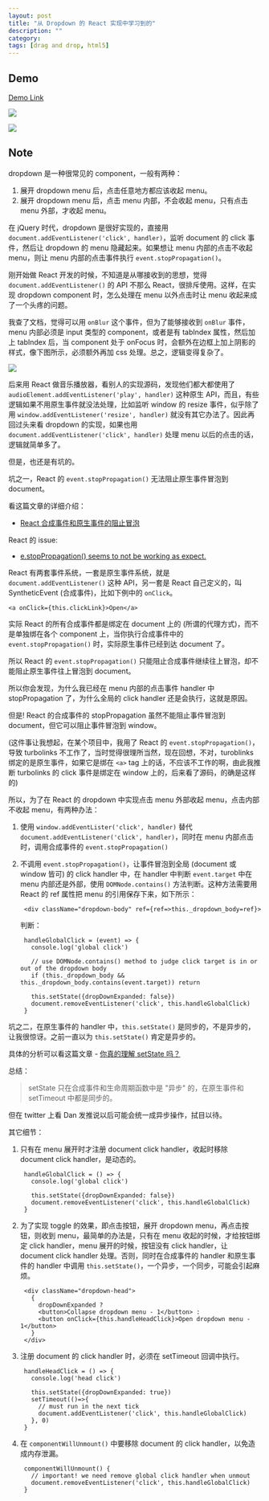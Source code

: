```yaml
---
layout: post
title: "从 Dropdown 的 React 实现中学习到的"
description: ""
category:
tags: [drag and drop, html5]
---
```


## Demo

[Demo Link](https://baurine.github.io/react-dropdown/)

![]({{site.img_url}}/react-dropdown/dropdown.gif)

![]({{site.img_url}}/react-dropdown/dropdown.png)

## Note

dropdown 是一种很常见的 component，一般有两种：

1. 展开 dropdown menu 后，点击任意地方都应该收起 menu。
1. 展开 dropdown menu 后，点击 menu 内部，不会收起 menu，只有点击 menu 外部，才收起 menu。

在 jQuery 时代，dropdown 是很好实现的，直接用 `document.addEventListener('click', handler)`，监听 document 的 click 事件，然后让 dropdown 的 menu 隐藏起来。如果想让 menu 内部的点击不收起 menu，则让 menu 内部的点击事件执行 `event.stopPropagation()`。

刚开始做 React 开发的时候，不知道是从哪接收到的思想，觉得 `document.addEventListener()` 的 API 不那么 React，很排斥使用。这样，在实现 dropdown component 时，怎么处理在 menu 以外点击时让 menu 收起来成了一个头疼的问题。

我查了文档，觉得可以用 `onBlur` 这个事件，但为了能够接收到 `onBlur` 事件，menu 内部必须是 input 类型的 component，或者是有 tabIndex 属性，然后加上 tabIndex 后，当 component 处于 onFocus 时，会额外在边框上加上阴影的样式，像下图所示，必须额外再加 css 处理。总之，逻辑变得复杂了。

![]({{site.img_url}}/react-dropdown/outline.png)

后来用 React 做音乐播放器，看别人的实现源码，发现他们都大都使用了 `audioElement.addEventListener('play', handler)` 这种原生 API，而且，有些逻辑如果不用原生事件就没法处理，比如监听 window 的 resize 事件，似乎除了用 `window.addEventListener('resize', handler)` 就没有其它办法了。因此再回过头来看 dropdown 的实现，如果也用 `document.addEventListener('click', handler)` 处理 menu 以后的点击的话，逻辑就简单多了。

但是，也还是有坑的。

坑之一，React 的 `event.stopPropagation()` 无法阻止原生事件冒泡到 document。

看这篇文章的详细介绍：

- [React 合成事件和原生事件的阻止冒泡](http://echizen.github.io/tech/2017/04-02-Reactjquery-event-system)

React 的 issue:

- [e.stopPropagation() seems to not be working as expect.](https://github.com/facebook/react/issues/4335)

React 有两套事件系统，一套是原生事件系统，就是 `document.addEventListener()` 这种 API，另一套是 React 自己定义的，叫 SyntheticEvent (合成事件)，比如下例中的 `onClick`。

    <a onClick={this.clickLink}>Open</a>

实际 React 的所有合成事件都是绑定在 document 上的 (所谓的代理方式)，而不是单独绑在各个 component 上，当你执行合成事件中的 `event.stopPropagation()` 时，实际原生事件已经到达 document 了。

所以 React 的 `event.stopPropagation()` 只能阻止合成事件继续往上冒泡，却不能阻止原生事件往上冒泡到 document。

所以你会发现，为什么我已经在 menu 内部的点击事件 handler 中 stopPropagation 了，为什么全局的 click handler 还是会执行，这就是原因。

但是! React 的合成事件的 stopPropagation 虽然不能阻止事件冒泡到 document，但它可以阻止事件冒泡到 window。

(这件事让我想起，在某个项目中，我用了 React 的 `event.stopPropagation()`，导致 turbolinks 不工作了，当时觉得很理所当然，现在回想，不对，turoblinks 绑定的是原生事件，如果它是绑在 `<a>` tag 上的话，不应该不工作的啊，由此我推断 turbolinks 的 click 事件是绑定在 window 上的，后来看了源码，的确是这样的)

所以，为了在 React 的 dropdown 中实现点击 menu 外部收起 menu，点击内部不收起 menu，有两种办法：

1. 使用 `window.addEventLister('click', handler)` 替代 `document.addEventListener('click', handler)`，同时在 menu 内部点击时，调用合成事件的 `event.stopPropagation()`
1. 不调用 `event.stopPropagation()`，让事件冒泡到全局 (document 或 window 皆可) 的 click handler 中，在 handler 中判断 `event.target` 中在 menu 内部还是外部，使用 `DOMNode.contains()` 方法判断。这种方法需要用 React 的 ref 属性把 menu 的引用保存下来，如下所示：

        <div className="dropdown-body" ref={ref=>this._dropdown_body=ref}>

   判断：

        handleGlobalClick = (event) => {
          console.log('global click')

          // use DOMNode.contains() method to judge click target is in or out of the dropdown body
          if (this._dropdown_body && this._dropdown_body.contains(event.target)) return

          this.setState({dropDownExpanded: false})
          document.removeEventListener('click', this.handleGlobalClick)
        }

坑之二，在原生事件的 handler 中，`this.setState()` 是同步的，不是异步的，让我很惊讶。之前一直以为 `this.setState()` 肯定是异步的。

具体的分析可以看这篇文章 - [你真的理解 setState 吗？](https://juejin.im/post/5b45c57c51882519790c7441)

总结：

> setState 只在合成事件和生命周期函数中是 "异步" 的，在原生事件和 setTimeout 中都是同步的。

但在 twitter 上看 Dan 发推说以后可能会统一成异步操作，拭目以待。

其它细节：

1. 只有在 menu 展开时才注册 document click handler，收起时移除 document click handler，是动态的。

        handleGlobalClick = () => {
          console.log('global click')

          this.setState({dropDownExpanded: false})
          document.removeEventListener('click', this.handleGlobalClick)
        }

1. 为了实现 toggle 的效果，即点击按钮，展开 dropdown menu，再点击按钮，则收到 menu，最简单的办法是，只有在 menu 收起的时候，才给按钮绑定 click handler，menu 展开的时候，按钮没有 click handler，让 document click handler 处理。否则，同时在合成事件的 handler 和原生事件的 handler 中调用 `this.setState()`，一个异步，一个同步，可能会引起麻烦。

        <div className="dropdown-head">
          {
            dropDownExpanded ?
            <button>Collapse dropdown menu - 1</button> :
            <button onClick={this.handleHeadClick}>Open dropdown menu - 1</button>
          }
        </div>

1. 注册 document 的 click handler 时，必须在 setTimeout 回调中执行。

        handleHeadClick = () => {
          console.log('head click')

          this.setState({dropDownExpanded: true})
          setTimeout(()=>{
            // must run in the next tick
            document.addEventListener('click', this.handleGlobalClick)
          }, 0)
        }

1. 在 `componentWillUnmount()` 中要移除 document 的 click handler，以免造成内存泄漏。

        componentWillUnmount() {
          // important! we need remove global click handler when unmout
          document.removeEventListener('click', this.handleGlobalClick)
        }
